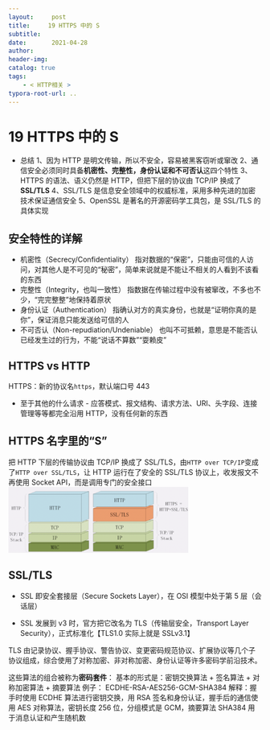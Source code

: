 ```yaml
---
layout:     post
title:     19 HTTPS 中的 S
subtitle:  
date:       2021-04-28
author:     
header-img: 
catalog: true
tags:
    - < HTTP相关 >
typora-root-url: ..
---
```



# 19 HTTPS 中的 S


-   总结
1、因为 HTTP 是明文传输，所以不安全，容易被黑客窃听或窜改
2、通信安全必须同时具备**机密性、完整性，身份认证和不可否认**这四个特性
3、HTTPS 的语法、语义仍然是 HTTP，但把下层的协议由 TCP/IP 换成了 **SSL/TLS**
4、SSL/TLS 是信息安全领域中的权威标准，采用多种先进的加密技术保证通信安全
5、OpenSSL 是著名的开源密码学工具包，是 SSL/TLS 的具体实现

## 安全特性的详解
-   机密性（Secrecy/Confidentiality）
指对数据的“保密”，只能由可信的人访问，对其他人是不可见的“秘密”，简单来说就是不能让不相关的人看到不该看的东西
-   完整性（Integrity，也叫一致性）
指数据在传输过程中没有被窜改，不多也不少，“完完整整”地保持着原状
-   身份认证（Authentication）
指确认对方的真实身份，也就是“证明你真的是你”，保证消息只能发送给可信的人
-   不可否认（Non-repudiation/Undeniable）
也叫不可抵赖，意思是不能否认已经发生过的行为，不能“说话不算数”“耍赖皮”

## HTTPS vs HTTP
HTTPS：新的协议名`https`，默认端口号 443
-   至于其他的什么请求 - 应答模式、报文结构、请求方法、URI、头字段、连接管理等等都完全沿用 HTTP，没有任何新的东西

## HTTPS 名字里的“S”
把 HTTP 下层的传输协议由 TCP/IP 换成了 SSL/TLS，由`HTTP over TCP/IP`变成了`HTTP over SSL/TLS`，让 HTTP 运行在了安全的 SSL/TLS 协议上，收发报文不再使用 Socket API，而是调用专门的安全接口
<img src="/../img/assets_2019/image-20210428095835317.png" alt="image-20210428095835317" style="zoom:35%;" />

## SSL/TLS
-   SSL 即安全套接层（Secure Sockets Layer），在 OSI 模型中处于第 5 层（会话层）

-   SSL 发展到 v3 时，官方把它改名为 TLS（传输层安全，Transport Layer Security），正式标准化【TLS1.0 实际上就是 SSLv3.1】

TLS 由记录协议、握手协议、警告协议、变更密码规范协议、扩展协议等几个子协议组成，综合使用了对称加密、非对称加密、身份认证等许多密码学前沿技术。

这些算法的组合被称为**密码套件**：
基本的形式是：密钥交换算法 + 签名算法 + 对称加密算法 + 摘要算法
例子： ECDHE-RSA-AES256-GCM-SHA384
解释：握手时使用 ECDHE 算法进行密钥交换，用 RSA 签名和身份认证，握手后的通信使用 AES 对称算法，密钥长度 256 位，分组模式是 GCM，摘要算法 SHA384 用于消息认证和产生随机数

